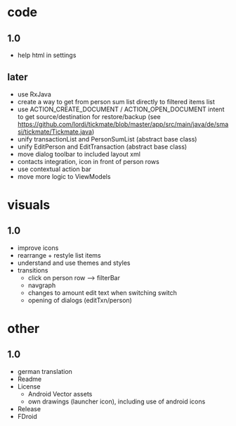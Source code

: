 # code
## 1.0
- help html in settings
## later
- use RxJava
- create a way to get from person sum list directly to filtered items list
- use ACTION_CREATE_DOCUMENT / ACTION_OPEN_DOCUMENT intent to get source/destination for restore/backup (see https://github.com/lordi/tickmate/blob/master/app/src/main/java/de/smasi/tickmate/Tickmate.java)
- unify transactionList and PersonSumList (abstract base class)
- unify EditPerson and EditTransaction (abstract base class)
- move dialog toolbar to included layout xml
- contacts integration, icon in front of person rows
- use contextual action bar
- move more logic to ViewModels

# visuals
## 1.0
- improve icons
- rearrange + restyle list items
- understand and use themes and styles
- transitions
  - click on person row --> filterBar
  - navgraph
  - changes to amount edit text when switching switch
  - opening of dialogs (editTxn/person)

# other
## 1.0
- german translation
- Readme
- License
  - Android Vector assets
  - own drawings (launcher icon), including use of android icons
- Release 
- FDroid
